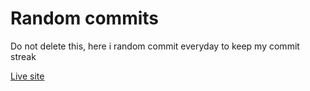 # Random commits

Do not delete this, here i random commit everyday to keep my commit streak

[Live site](https://nodejsmastery.github.io/dont-delete/)
